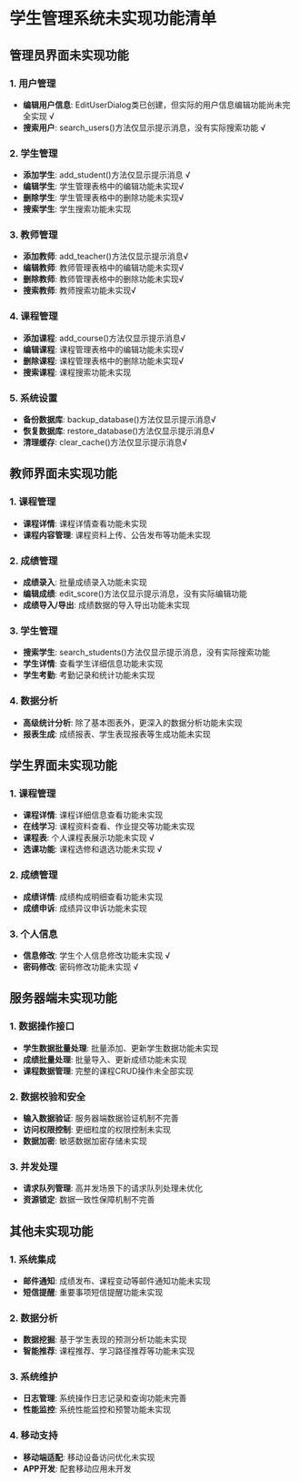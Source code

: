 # 学生管理系统未实现功能清单

## 管理员界面未实现功能

### 1. 用户管理
- **编辑用户信息**: EditUserDialog类已创建，但实际的用户信息编辑功能尚未完全实现  √
- **搜索用户**: search_users()方法仅显示提示消息，没有实际搜索功能  √

### 2. 学生管理
- **添加学生**: add_student()方法仅显示提示消息 √
- **编辑学生**: 学生管理表格中的编辑功能未实现√
- **删除学生**: 学生管理表格中的删除功能未实现√
- **搜索学生**: 学生搜索功能未实现

### 3. 教师管理
- **添加教师**: add_teacher()方法仅显示提示消息√
- **编辑教师**: 教师管理表格中的编辑功能未实现√
- **删除教师**: 教师管理表格中的删除功能未实现√
- **搜索教师**: 教师搜索功能未实现√

### 4. 课程管理
- **添加课程**: add_course()方法仅显示提示消息√
- **编辑课程**: 课程管理表格中的编辑功能未实现√
- **删除课程**: 课程管理表格中的删除功能未实现√
- **搜索课程**: 课程搜索功能未实现

### 5. 系统设置
- **备份数据库**: backup_database()方法仅显示提示消息√
- **恢复数据库**: restore_database()方法仅显示提示消息√
- **清理缓存**: clear_cache()方法仅显示提示消息√

## 教师界面未实现功能

### 1. 课程管理
- **课程详情**: 课程详情查看功能未实现
- **课程内容管理**: 课程资料上传、公告发布等功能未实现

### 2. 成绩管理
- **成绩录入**: 批量成绩录入功能未实现
- **编辑成绩**: edit_score()方法仅显示提示消息，没有实际编辑功能
- **成绩导入/导出**: 成绩数据的导入导出功能未实现

### 3. 学生管理
- **搜索学生**: search_students()方法仅显示提示消息，没有实际搜索功能
- **学生详情**: 查看学生详细信息功能未实现
- **学生考勤**: 考勤记录和统计功能未实现

### 4. 数据分析
- **高级统计分析**: 除了基本图表外，更深入的数据分析功能未实现
- **报表生成**: 成绩报表、学生表现报表等生成功能未实现

## 学生界面未实现功能

### 1. 课程管理
- **课程详情**: 课程详细信息查看功能未实现
- **在线学习**: 课程资料查看、作业提交等功能未实现
- **课程表**: 个人课程表展示功能未实现 √
- **选课功能**: 课程选修和退选功能未实现 √

### 2. 成绩管理
- **成绩详情**: 成绩构成明细查看功能未实现
- **成绩申诉**: 成绩异议申诉功能未实现

### 3. 个人信息
- **信息修改**: 学生个人信息修改功能未实现 √
- **密码修改**: 密码修改功能未实现 √

## 服务器端未实现功能

### 1. 数据操作接口
- **学生数据批量处理**: 批量添加、更新学生数据功能未实现
- **成绩批量处理**: 批量导入、更新成绩功能未实现
- **课程数据管理**: 完整的课程CRUD操作未全部实现

### 2. 数据校验和安全
- **输入数据验证**: 服务器端数据验证机制不完善
- **访问权限控制**: 更细粒度的权限控制未实现
- **数据加密**: 敏感数据加密存储未实现

### 3. 并发处理
- **请求队列管理**: 高并发场景下的请求队列处理未优化
- **资源锁定**: 数据一致性保障机制不完善

## 其他未实现功能

### 1. 系统集成
- **邮件通知**: 成绩发布、课程变动等邮件通知功能未实现
- **短信提醒**: 重要事项短信提醒功能未实现

### 2. 数据分析
- **数据挖掘**: 基于学生表现的预测分析功能未实现
- **智能推荐**: 课程推荐、学习路径推荐等功能未实现

### 3. 系统维护
- **日志管理**: 系统操作日志记录和查询功能未完善
- **性能监控**: 系统性能监控和预警功能未实现

### 4. 移动支持
- **移动端适配**: 移动设备访问优化未实现
- **APP开发**: 配套移动应用未开发